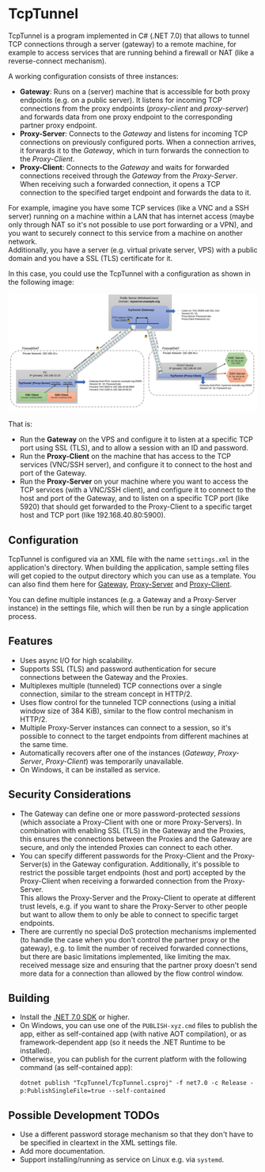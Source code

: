 # TcpTunnel

TcpTunnel is a program implemented in C# (.NET 7.0) that allows to tunnel TCP connections through a server (gateway)
to a remote machine, for example to access services that are running behind a firewall or NAT
(like a reverse-connect mechanism).

A working configuration consists of three instances:
- **Gateway**: Runs on a (server) machine that is accessible for both proxy endpoints (e.g. on a public server).
  It listens for incoming TCP connections from the proxy endpoints (*proxy-client* and *proxy-server*) and forwards
  data from one proxy endpoint to the corresponding partner proxy endpoint.
- **Proxy-Server**: Connects to the *Gateway* and listens for incoming TCP connections on previously configured
  ports. When a connection arrives, it forwards it to the *Gateway*, which in turn forwards the connection to
  the *Proxy-Client*.
- **Proxy-Client**: Connects to the *Gateway* and waits for forwarded connections received through the
  *Gateway* from the *Proxy-Server*. When receiving such a forwarded connection, it opens a TCP connection
  to the specified target endpoint and forwards the data to it.

For example, imagine you have some TCP services (like a VNC and a SSH server) running on a machine within a LAN
that has internet access (maybe only through NAT so it's not possible to use port forwarding or a VPN), and you
want to securely connect to this service from a machine on another network.<br>
Additionally, you have a server (e.g. virtual private server, VPS) with a public domain and you have a
SSL (TLS) certificate for it.

In this case, you could use the TcpTunnel with a configuration as shown in the following image:

![](tcptunnel-illustration.svg?raw=1)

That is:
- Run the **Gateway** on the VPS and configure it to listen at a specific TCP port using SSL (TLS), and to
  allow a session with an ID and password.
- Run the **Proxy-Client** on the machine that has access to the TCP services (VNC/SSH server), and configure
  it to connect to the host and port of the Gateway.
- Run the **Proxy-Server** on your machine where you want to access the TCP services (with a VNC/SSH client),
  and configure it to connect to the host and port of the Gateway, and to listen on a specific TCP port (like 5920)
  that should get forwarded to the Proxy-Client to a specific target host and TCP port (like 192.168.40.80:5900).

## Configuration

TcpTunnel is configured via an XML file with the name `settings.xml` in the application's directory.
When building the application, sample setting files will get copied to the output directory which you can
use as a template. You can also find them here for [Gateway](TcpTunnel/sample-settings-gateway.xml),
[Proxy-Server](TcpTunnel/sample-settings-proxy-server.xml) and
[Proxy-Client](TcpTunnel/sample-settings-proxy-client.xml).

You can define multiple instances (e.g. a Gateway and a Proxy-Server instance) in the settings file, which
will then be run by a single application process.

## Features

- Uses async I/O for high scalability.
- Supports SSL (TLS) and password authentication for secure connections between the Gateway and the Proxies.
- Multiplexes multiple (tunneled) TCP connections over a single connection, similar to the stream concept
  in HTTP/2.
- Uses flow control for the tunneled TCP connections (using a initial window size of 384 KiB), similar
  to the flow control mechanism in HTTP/2.
- Multiple Proxy-Server instances can connect to a session, so it's possible to connect to the target
  endpoints from different machines at the same time.
- Automatically recovers after one of the instances (*Gateway*, *Proxy-Server*, *Proxy-Client*) was
  temporarily unavailable.
- On Windows, it can be installed as service.

## Security Considerations

- The Gateway can define one or more password-protected *sessions* (which associate a
  Proxy-Client with one or more Proxy-Servers). In combination with enabling SSL (TLS) in the Gateway and
  the Proxies, this ensures the connections between the Proxies and the Gateway are secure, and only the
  intended Proxies can connect to each other.
- You can specify different passwords for the Proxy-Client and the Proxy-Server(s) in the Gateway
  configuration. Additionally, it's possible to restrict the possible target endpoints (host and port)
  accepted by the Proxy-Client when receiving a forwarded connection from the Proxy-Server.<br>
  This allows the Proxy-Server and the Proxy-Client to operate at different trust levels, e.g. if you
  want to share the Proxy-Server to other people but want to allow them to only be able to connect to
  specific target endpoints.
- There are currently no special DoS protection mechanisms implemented (to handle the case when you don't
  control the partner proxy or the gateway), e.g. to limit the number of received forwarded connections,
  but there are basic limitations implemented, like limiting the max. received message size and ensuring
  that the partner proxy doesn't send more data for a connection than allowed by the flow control window.

## Building

- Install the [.NET 7.0 SDK](https://dotnet.microsoft.com/download) or higher.
- On Windows, you can use one of the `PUBLISH-xyz.cmd` files to publish the app, either as self-contained app
  (with native AOT compilation), or as framework-dependent app (so it needs the .NET Runtime to be installed).
- Otherwise, you can publish for the current platform with the following command (as self-contained app): 
  ```
  dotnet publish "TcpTunnel/TcpTunnel.csproj" -f net7.0 -c Release -p:PublishSingleFile=true --self-contained
  ```

## Possible Development TODOs

- Use a different password storage mechanism so that they don't have to be specified in cleartext in the
  XML settings file.
- Add more documentation.
- Support installing/running as service on Linux e.g. via `systemd`.
